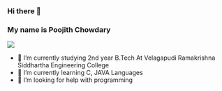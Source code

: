 ### Hi there 👋
 ### My name is Poojith Chowdary  
 ![](https://encrypted-tbn0.gstatic.com/images?q=tbn:ANd9GcS5ZWUphuja4FQI3LMWV6BQcM6QNyc8WM0cvA&usqp=CAU)

- 🔭 I’m currently studying 2nd year B.Tech At Velagapudi Ramakrishna Siddhartha Engineering College 
- 🌱 I’m currently learning C, JAVA Languages 
- 🤔 I’m looking for help with programming  
